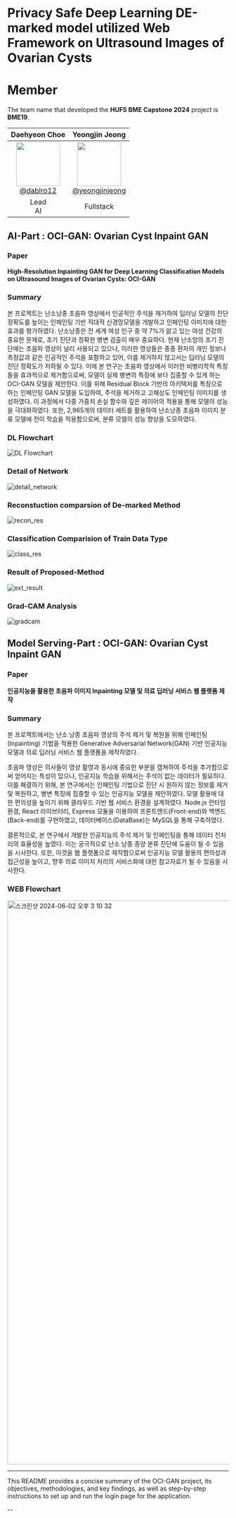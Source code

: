 # Privacy Safe Deep Learning DE-marked model utilized Web Framework on Ultrasound Images of Ovarian Cysts

# Member
The team name that developed the **HUFS BME Capstone 2024** project is **BME19**.

| **Daehyeon Choe** | **Yeongjin Jeong** |
| :---------------: | :-----------: |
| [<img src="https://github.com/dablro12.png" height=100 width=100><br/>@dablro12](https://github.com/dablro12) | [<img src="https://github.com/yeongjinjeong.png" height=100 width=100><br/>@yeongjinjeong](https://github.com/yeongjinjeong) |
| Lead <br/> AI | Fullstack |


## AI-Part : OCI-GAN: Ovarian Cyst Inpaint GAN 

### Paper
**High-Resolution Inpainting GAN for Deep Learning Classification Models on Ultrasound Images of Ovarian Cysts: OCI-GAN**

### Summary
본 프로젝트는 난소낭종 초음파 영상에서 인공적인 주석을 제거하여 딥러닝 모델의 진단 정확도를 높이는 인페인팅 기반 적대적 신경망모델을 개발하고 인페인팅 이미지에 대한 효과를 평가하였다. 난소낭종은 전 세계 여성 인구 중 약 7%가 앓고 있는 여성 건강의 중요한 문제로, 초기 진단과 정확한 병변 검출이 매우 중요하다. 현재 난소암의 조기 진단에는 초음파 영상이 널리 사용되고 있으나, 이러한 영상들은 종종 환자의 개인 정보나 측정값과 같은 인공적인 주석을 포함하고 있어, 이를 제거하지 않고서는 딥러닝 모델의 진단 정확도가 저하될 수 있다. 이에 본 연구는 초음파 영상에서 이러한 비병리학적 특징들을 효과적으로 제거함으로써, 모델이 실제 병변의 특징에 보다 집중할 수 있게 하는 OCI-GAN 모델을 제안한다.
이를 위해 Residual Block 기반의 아키텍처를 특징으로 하는 인페인팅 GAN 모델을 도입하여, 주석을 제거하고 고해상도 인페인팅 이미지를 생성하였다. 이 과정에서 다중 가중치 손실 함수와 깊은 레이어의 적용을 통해 모델의 성능을 극대화하였다. 또한, 2,965개의 데이터 세트를 활용하여 난소낭종 초음파 이미지 분류 모델에 전이 학습을 적용함으로써, 분류 모델의 성능 향상을 도모하였다.


### DL Flowchart
![DL Flowchart](https://github.com/dablro12/HUFS-BME-AI-WEB/assets/54443308/2fd63288-2259-4a81-957d-4e0d71289217)

### Detail of Network
![detail_network](https://github.com/dablro12/HUFS-BME-AI-WEB/assets/54443308/a21ee5df-b295-4797-bedd-243b5c7ad7de)

### Reconstuction comparsion of De-marked Method
![recon_res](https://github.com/dablro12/HUFS-BME-AI-WEB/assets/54443308/3b89399e-906e-437c-883e-e0bd2af4ba97)

### Classification Comparision of Train Data Type
![class_res](https://github.com/dablro12/HUFS-BME-AI-WEB/assets/54443308/4c73cb3f-7723-42d8-bdfe-0bae954edac7)

### Result of Proposed-Method
![ext_result](https://github.com/dablro12/HUFS-BME-AI-WEB/assets/54443308/c75063f5-f2c2-4794-8f06-a13229839a5f)

### Grad-CAM Analysis
![gradcam](https://github.com/dablro12/HUFS-BME-AI-WEB/assets/54443308/aa934713-459e-4bbb-844c-b4ce61acf65e)

## Model Serving-Part : OCI-GAN: Ovarian Cyst Inpaint GAN 

### Paper
**인공지능을 활용한 초음파 이미지 Inpainting 모델 및 의료 딥러닝 서비스 웹 플랫폼 제작**

### Summary
본 프로젝트에서는 난소 낭종 초음파 영상의 주석 제거 및 복원을 위해 인페인팅(Inpainting) 기법을 적용한 Generative Adversarial Network(GAN) 기반 인공지능 모델과 의료 딥러닝 서비스 웹 플랫폼을 제작하였다. 

초음파 영상은 의사들이 영상 촬영과 동시에 중요한 부분을 캡쳐하여 주석을 추가함으로써 얻어지는 특성이 있으나, 인공지능 학습을 위해서는 주석이 없는 데이터가 필요하다. 이를 해결하기 위해, 본 연구에서는 인페인팅 기법으로 진단 시 원하지 않는 정보를 제거 및 복원하고, 병변 특징에 집중할 수 있는 인공지능 모델을 제안하였다.
모델 활용에 대한 편의성을 높이기 위해 클라우드 기반 웹 서비스 환경을 설계하였다. Node.js 런타임 환경, React 라이브러리, Express 모듈을 이용하여 프론트엔드(Front-end)와 백엔드(Back-end)를 구현하였고, 데이터베이스(DataBase)는 MySQL을 통해 구축하였다.

결론적으로, 본 연구에서 개발한 인공지능의 주석 제거 및 인페인팅을 통해 데이터 전처리의 효율성을 높였다. 이는 궁극적으로 난소 낭종 종양 분류 진단에 도움이 될 수 있음을 시사한다. 또한, 이것을 웹 플랫폼으로 제작함으로써 인공지능 모델 활용의 편의성과 접근성을 높이고, 향후 의료 이미지 처리의 서비스화에 대한 참고자료가 될 수 있음을 시사한다.


### WEB Flowchart
<img width="1280" alt="스크린샷 2024-06-02 오후 3 10 32" src="https://github.com/dablro12/HUFS-BME-AI-WEB/assets/134537573/102420d9-2c4f-4b7b-ae9e-6d55514d849c">


---
This README provides a concise summary of the OCI-GAN project, its objectives, methodologies, and key findings, as well as step-by-step instructions to set up and run the login page for the application.

--
